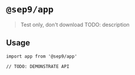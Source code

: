 # `@sep9/app`

> Test only, don't download
> TODO: description

## Usage

```
import app from '@sep9/app'

// TODO: DEMONSTRATE API
```
